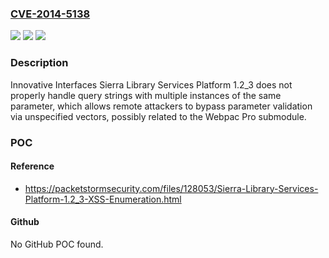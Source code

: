 ### [CVE-2014-5138](https://cve.mitre.org/cgi-bin/cvename.cgi?name=CVE-2014-5138)
![](https://img.shields.io/static/v1?label=Product&message=n%2Fa&color=blue)
![](https://img.shields.io/static/v1?label=Version&message=n%2Fa&color=blue)
![](https://img.shields.io/static/v1?label=Vulnerability&message=n%2Fa&color=brighgreen)

### Description

Innovative Interfaces Sierra Library Services Platform 1.2_3 does not properly handle query strings with multiple instances of the same parameter, which allows remote attackers to bypass parameter validation via unspecified vectors, possibly related to the Webpac Pro submodule.

### POC

#### Reference
- https://packetstormsecurity.com/files/128053/Sierra-Library-Services-Platform-1.2_3-XSS-Enumeration.html

#### Github
No GitHub POC found.

